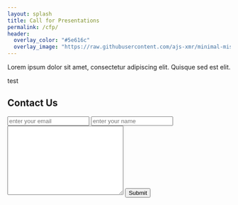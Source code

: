 ```yaml
---
layout: splash
title: Call for Presentations
permalink: /cfp/
header:
  overlay_color: "#5e616c"
  overlay_image: "https://raw.githubusercontent.com/ajs-xmr/minimal-mistakes/master/assets/images/berlin-banner.jpg"
---
```

Lorem ipsum dolor sit amet, consectetur adipiscing elit. Quisque sed est elit.

test

<form method="POST" target="_blank">
  <h2>Contact Us</h2>
  <input type="email" name="email" placeholder="enter your email" required>
  <input type="text" name="name" placeholder="enter your name" required>
  <textarea name="message" cols="30" rows="10"></textarea>
  <button>Submit</button>
</form>
<form action="https://app.99inbound.com/api/e/wSy5WetC" method="POST" target="_blank">
  
